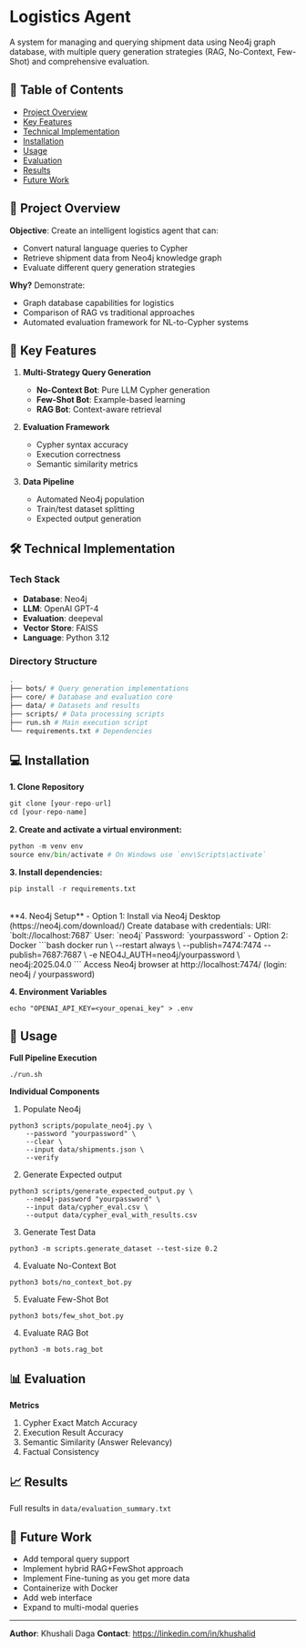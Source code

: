 # Logistics Agent

A system for managing and querying shipment data using Neo4j graph database, with multiple query generation strategies (RAG, No-Context, Few-Shot) and comprehensive evaluation.

## 📌 Table of Contents
- [Project Overview](#-project-overview)
- [Key Features](#-key-features)
- [Technical Implementation](#-technical-implementation)
- [Installation](#-installation)
- [Usage](#-usage)
- [Evaluation](#-evaluation)
- [Results](#-results)
- [Future Work](#-future-work)

## 🌟 Project Overview
**Objective**: Create an intelligent logistics agent that can:
- Convert natural language queries to Cypher
- Retrieve shipment data from Neo4j knowledge graph
- Evaluate different query generation strategies

**Why?** Demonstrate:
- Graph database capabilities for logistics
- Comparison of RAG vs traditional approaches
- Automated evaluation framework for NL-to-Cypher systems

## 🚀 Key Features
1. **Multi-Strategy Query Generation**
   - **No-Context Bot**: Pure LLM Cypher generation
   - **Few-Shot Bot**: Example-based learning
   - **RAG Bot**: Context-aware retrieval

2. **Evaluation Framework**
   - Cypher syntax accuracy
   - Execution correctness
   - Semantic similarity metrics

3. **Data Pipeline**
   - Automated Neo4j population
   - Train/test dataset splitting
   - Expected output generation

## 🛠 Technical Implementation

### Tech Stack
- **Database**: Neo4j
- **LLM**: OpenAI GPT-4
- **Evaluation**: deepeval
- **Vector Store**: FAISS
- **Language**: Python 3.12

### Directory Structure
```bash
.
├── bots/ # Query generation implementations
├── core/ # Database and evaluation core
├── data/ # Datasets and results
├── scripts/ # Data processing scripts
├── run.sh # Main execution script
└── requirements.txt # Dependencies
```

## 💻 Installation

**1. Clone Repository**
```python
git clone [your-repo-url]
cd [your-repo-name]
```

**2. Create and activate a virtual environment:**
```python
python -m venv env
source env/bin/activate # On Windows use `env\Scripts\activate`
```

**3. Install dependencies:**
```python
pip install -r requirements.txt
```
</br>
**4. Neo4j Setup**
- Option 1: Install via Neo4j Desktop (https://neo4j.com/download/)
  Create database with credentials:
    URI: `bolt://localhost:7687`
    User: `neo4j`
    Password: `yourpassword`
- Option 2: Docker
    ```bash
    docker run \
      --restart always \ 
      --publish=7474:7474 --publish=7687:7687 \
      -e NEO4J_AUTH=neo4j/yourpassword \
      neo4j:2025.04.0
    ```
  Access Neo4j browser at http://localhost:7474/ (login: neo4j / yourpassword)

**4. Environment Variables**
```
echo "OPENAI_API_KEY=<your_openai_key" > .env
```

## 🏃 Usage

**Full Pipeline Execution**
```
./run.sh
```


**Individual Components**
1. Populate Neo4j
```
python3 scripts/populate_neo4j.py \
    --password "yourpassword" \
    --clear \
    --input data/shipments.json \
    --verify
```
2. Generate Expected output
```
python3 scripts/generate_expected_output.py \
    --neo4j-password "yourpassword" \
    --input data/cypher_eval.csv \
    --output data/cypher_eval_with_results.csv
```
3. Generate Test Data
```
python3 -m scripts.generate_dataset --test-size 0.2
```
4. Evaluate No-Context Bot
```
python3 bots/no_context_bot.py
```
5. Evaluate Few-Shot Bot
```
python3 bots/few_shot_bot.py
```
4. Evaluate RAG Bot
```
python3 -m bots.rag_bot
```


## 📊 Evaluation

**Metrics**
1. Cypher Exact Match Accuracy
2. Execution Result Accuracy
3. Semantic Similarity (Answer Relevancy)
4. Factual Consistency


## 📈 Results
Full results in `data/evaluation_summary.txt`

## 🔮 Future Work
- Add temporal query support
- Implement hybrid RAG+FewShot approach
- Implement Fine-tuning as you get more data
- Containerize with Docker
- Add web interface
- Expand to multi-modal queries

---

**Author**: Khushali Daga 
**Contact**: https://linkedin.com/in/khushalid
